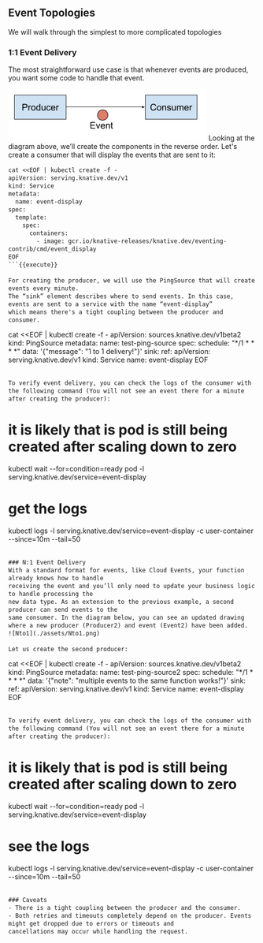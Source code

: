 ## Event Topologies
We will walk through the simplest to more complicated topologies

### 1:1 Event Delivery
The most straightforward use case is that whenever events are produced, you want some code to handle that event.

![1to1](./assets/1to1.png)
Looking at the diagram above, we’ll create the components in the reverse order.
Let's create a consumer that will display the events that are sent to it:

```
cat <<EOF | kubectl create -f -
apiVersion: serving.knative.dev/v1
kind: Service
metadata:
  name: event-display
spec:
  template:
    spec:
      containers:
        - image: gcr.io/knative-releases/knative.dev/eventing-contrib/cmd/event_display
EOF
```{{execute}}

For creating the producer, we will use the PingSource that will create events every minute.
The “sink” element describes where to send events. In this case, events are sent to a service with the name “event-display”
which means there's a tight coupling between the producer and consumer.

```
cat <<EOF | kubectl create -f -
apiVersion: sources.knative.dev/v1beta2
kind: PingSource
metadata:
  name: test-ping-source
spec:
  schedule: "*/1 * * * *"
  data: '{"message": "1 to 1 delivery!"}'
  sink:
    ref:
      apiVersion: serving.knative.dev/v1
      kind: Service
      name: event-display
EOF
```{{execute}}

To verify event delivery, you can check the logs of the consumer with the following command (You will not see an event there for a minute after creating the producer):

```
# it is likely that is pod is still being created after scaling down to zero
kubectl wait --for=condition=ready pod -l serving.knative.dev/service=event-display
# get the logs
kubectl logs -l serving.knative.dev/service=event-display -c user-container --since=10m --tail=50
```{{execute}}

### N:1 Event Delivery
With a standard format for events, like Cloud Events, your function already knows how to handle
receiving the event and you’ll only need to update your business logic to handle processing the
new data type. As an extension to the previous example, a second producer can send events to the
same consumer. In the diagram below, you can see an updated drawing where a new producer (Producer2) and event (Event2) have been added.
![Nto1](./assets/Nto1.png)

Let us create the second producer:

```
cat <<EOF | kubectl create -f -
apiVersion: sources.knative.dev/v1beta2
kind: PingSource
metadata:
  name: test-ping-source2
spec:
  schedule: "*/1 * * * *"
  data: '{"note": "multiple events to the same function works!"}'
  sink:
    ref:
      apiVersion: serving.knative.dev/v1
      kind: Service
      name: event-display
EOF
```{{execute}}

To verify event delivery, you can check the logs of the consumer with the following command (You will not see an event there for a minute after creating the producer):

```
# it is likely that is pod is still being created after scaling down to zero
kubectl wait --for=condition=ready pod -l serving.knative.dev/service=event-display
# see the logs
kubectl logs -l serving.knative.dev/service=event-display -c user-container --since=10m --tail=50
```{{execute}}

### Caveats
- There is a tight coupling between the producer and the consumer.
- Both retries and timeouts completely depend on the producer. Events might get dropped due to errors or timeouts and
cancellations may occur while handling the request.
